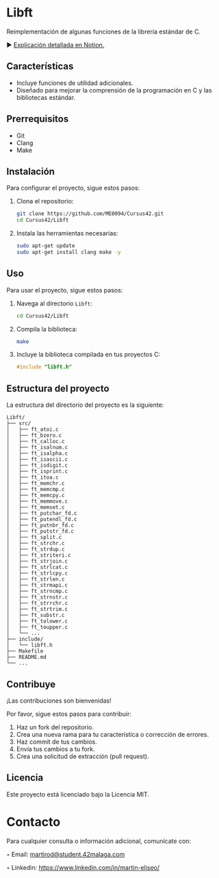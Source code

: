# Libft
Reimplementación de algunas funciones de la librería estándar de C.

► [Explicación detallada en Notion.](https://www.notion.so/Libft-01f11c77315a4491b436ff3a9efe32fc)

## Características
- Incluye funciones de utilidad adicionales.
- Diseñado para mejorar la comprensión de la programación en C y las bibliotecas estándar.

## Prerrequisitos
- Git
- Clang
- Make

## Instalación
Para configurar el proyecto, sigue estos pasos:
1. Clona el repositorio:
    ```bash
    git clone https://github.com/ME0094/Cursus42.git
    cd Cursus42/Libft
    ```
2. Instala las herramientas necesarias:
    ```bash
    sudo apt-get update
    sudo apt-get install clang make -y
    ```

## Uso
Para usar el proyecto, sigue estos pasos:
1. Navega al directorio `Libft`:
    ```bash
    cd Cursus42/Libft
    ```
2. Compila la biblioteca:
    ```bash
    make
    ```
3. Incluye la biblioteca compilada en tus proyectos C:
    ```c
    #include "libft.h"
    ```

## Estructura del proyecto
La estructura del directorio del proyecto es la siguiente:
```
Libft/
├── src/
│   ├── ft_atoi.c
│   ├── ft_bzero.c
│   ├── ft_calloc.c
│   ├── ft_isalnum.c
│   ├── ft_isalpha.c
│   ├── ft_isascii.c
│   ├── ft_isdigit.c
│   ├── ft_isprint.c
│   ├── ft_itoa.c
│   ├── ft_memchr.c
│   ├── ft_memcmp.c
│   ├── ft_memcpy.c
│   ├── ft_memmove.c
│   ├── ft_memset.c
│   ├── ft_putchar_fd.c
│   ├── ft_putendl_fd.c
│   ├── ft_putnbr_fd.c
│   ├── ft_putstr_fd.c
│   ├── ft_split.c
│   ├── ft_strchr.c
│   ├── ft_strdup.c
│   ├── ft_striteri.c
│   ├── ft_strjoin.c
│   ├── ft_strlcat.c
│   ├── ft_strlcpy.c
│   ├── ft_strlen.c
│   ├── ft_strmapi.c
│   ├── ft_strncmp.c
│   ├── ft_strnstr.c
│   ├── ft_strrchr.c
│   ├── ft_strtrim.c
│   ├── ft_substr.c
│   ├── ft_tolower.c
│   ├── ft_toupper.c
│   └── ...
├── include/
│   └── libft.h
├── Makefile
├── README.md
└── ...
```

## Contribuye
¡Las contribuciones son bienvenidas!

Por favor, sigue estos pasos para contribuir:

1. Haz un fork del repositorio.
2. Crea una nueva rama para tu característica o corrección de errores.
3. Haz commit de tus cambios.
4. Envía tus cambios a tu fork.
5. Crea una solicitud de extracción (pull request).

## Licencia
Este proyecto está licenciado bajo la Licencia MIT.

# Contacto 
Para cualquier consulta o información adicional, comunícate con:

◦ Email: martirod@student.42malaga.com

◦ Linkedin: https://www.linkedin.com/in/martin-eliseo/

